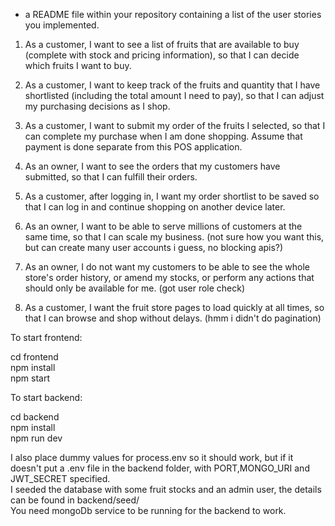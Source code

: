 - a README file within your repository containing a list of the user stories you implemented.

1. As a customer, I want to see a list of fruits that are available to buy (complete with stock and pricing information), so that I can decide which fruits I want to buy.

2. As a customer, I want to keep track of the fruits and quantity that I have shortlisted (including the total amount I need to pay), so that I can adjust my purchasing decisions as I shop.

3. As a customer, I want to submit my order of the fruits I selected, so that I can complete my purchase when I am done shopping. Assume that payment is done separate from this POS application.

4. As an owner, I want to see the orders that my customers have submitted, so that I can fulfill their orders.

13. As a customer, after logging in, I want my order shortlist to be saved so that I can log in and continue shopping on another device later.

14. As an owner, I want to be able to serve millions of customers at the same time, so that I can scale my business. (not sure how you want this, but can create many user accounts i guess, no blocking apis?)

15. As an owner, I do not want my customers to be able to see the whole store's order history, or amend my stocks, or perform any actions that should only be available for me. (got user role check)

17. As a customer, I want the fruit store pages to load quickly at all times, so that I can browse and shop without delays. (hmm i didn't do pagination)

To start frontend:

cd frontend\
npm install\
npm start

To start backend:

cd backend\
npm install\
npm run dev

I also place dummy values for process.env so it should work, but if it doesn't put a .env file in the backend folder, with PORT,MONGO_URI and JWT_SECRET specified.\
I seeded the database with some fruit stocks and an admin user, the details can be found in backend/seed/\
You need mongoDb service to be running for the backend to work.
